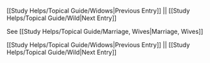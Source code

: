 [[Study Helps/Topical Guide/Widows|Previous Entry]]  ||  [[Study Helps/Topical Guide/Wild|Next Entry]]

 See [[Study Helps/Topical Guide/Marriage, Wives|Marriage, Wives]]

[[Study Helps/Topical Guide/Widows|Previous Entry]]  ||  [[Study Helps/Topical Guide/Wild|Next Entry]]